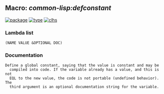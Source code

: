 ## Macro: ***common-lisp:defconstant***
[![package](https://img.shields.io/badge/Package-COMMON--LISP-5f9ea0.svg?style=social&colorA=999999)](../) [![type](https://img.shields.io/badge/Type-Macro-5f9ea0.svg?style=social&colorA=999999)](../#macro) [![clhs](https://img.shields.io/badge/CLHS-DEFCONSTANT-5f9ea0.svg?style=social&colorA=999999)](http://www.lispworks.com/documentation/HyperSpec/Body/m_defcon.htm) 
### Lambda list
```
(NAME VALUE &OPTIONAL DOC)
```
### Documentation
```
Define a global constant, saying that the value is constant and may be
  compiled into code. If the variable already has a value, and this is not
  EQL to the new value, the code is not portable (undefined behavior). The
  third argument is an optional documentation string for the variable.
```
